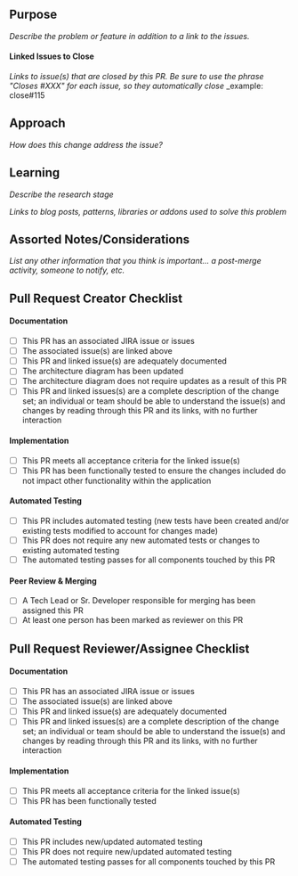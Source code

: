 ## Purpose

_Describe the problem or feature in addition to a link to the issues._

#### Linked Issues to Close

_Links to issue(s) that are closed by this PR. Be sure to use the phrase "Closes #XXX" for each issue, so they automatically close_
\_example: close#115

## Approach

_How does this change address the issue?_

## Learning

_Describe the research stage_

_Links to blog posts, patterns, libraries or addons used to solve this problem_

## Assorted Notes/Considerations

_List any other information that you think is important... a post-merge activity, someone to notify, etc._

## Pull Request Creator Checklist

#### Documentation

- [ ] This PR has an associated JIRA issue or issues
- [ ] The associated issue(s) are linked above
- [ ] This PR and linked issue(s) are adequately documented
- [ ] The architecture diagram has been updated
- [ ] The architecture diagram does not require updates as a result of this PR
- [ ] This PR and linked issues(s) are a complete description of the change set; an individual or team should be able to understand the issue(s) and changes by reading through this PR and its links, with no further interaction

#### Implementation

- [ ] This PR meets all acceptance criteria for the linked issue(s)
- [ ] This PR has been functionally tested to ensure the changes included do not impact other functionality within the application

#### Automated Testing

- [ ] This PR includes automated testing (new tests have been created and/or existing tests modified to account for changes made)
- [ ] This PR does not require any new automated tests or changes to existing automated testing
- [ ] The automated testing passes for all components touched by this PR

#### Peer Review & Merging

- [ ] A Tech Lead or Sr. Developer responsible for merging has been assigned this PR
- [ ] At least one person has been marked as reviewer on this PR

## Pull Request Reviewer/Assignee Checklist

#### Documentation

- [ ] This PR has an associated JIRA issue or issues
- [ ] The associated issue(s) are linked above
- [ ] This PR and linked issue(s) are adequately documented
- [ ] This PR and linked issues(s) are a complete description of the change set; an individual or team should be able to understand the issue(s) and changes by reading through this PR and its links, with no further interaction
  
#### Implementation

- [ ] This PR meets all acceptance criteria for the linked issue(s)
- [ ] This PR has been functionally tested

#### Automated Testing

- [ ] This PR includes new/updated automated testing
- [ ] This PR does not require new/updated automated testing
- [ ] The automated testing passes for all components touched by this PR
